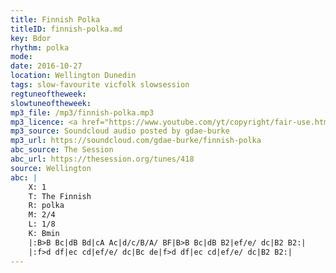 ```yaml
---
title: Finnish Polka
titleID: finnish-polka.md
key: Bdor
rhythm: polka
mode:
date: 2016-10-27
location: Wellington Dunedin
tags: slow-favourite vicfolk slowsession
regtuneoftheweek:
slowtuneoftheweek:
mp3_file: /mp3/finnish-polka.mp3
mp3_licence: <a href="https://www.youtube.com/yt/copyright/fair-use.html">Fair Use</a>
mp3_source: Soundcloud audio posted by gdae-burke
mp3_url: https://soundcloud.com/gdae-burke/finnish-polka
abc_source: The Session
abc_url: https://thesession.org/tunes/418
source: Wellington
abc: |
    X: 1
    T: The Finnish
    R: polka
    M: 2/4
    L: 1/8
    K: Bmin
    |:B>B Bc|dB Bd|cA Ac|d/c/B/A/ BF|B>B Bc|dB B2|ef/e/ dc|B2 B2:|
    |:f>d df|ec cd|ef/e/ dc|Bc de|f>d df|ec cd|ef/e/ dc|B2 B2:|
---
```


